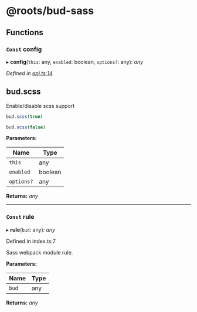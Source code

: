# @roots/bud-sass

## Functions

### `Const` config

▸ **config**(`this`: any, `enabled`: boolean, `options?`: any): *any*

*Defined in [api.ts:14](https://github.com/roots/bud-support/blob/f0e631c/packages/bud-sass/src/api.ts#L14)*

## bud.scss

Enable/disable scss support

```js
bud.scss(true)
```

```js
bud.scss(false)
```

**Parameters:**

Name | Type |
------ | ------ |
`this` | any |
`enabled` | boolean |
`options?` | any |

**Returns:** *any*

___

### `Const` rule

▸ **rule**(`bud`: any): *any*

Defined in index.ts:7

Sass webpack module rule.

**Parameters:**

Name | Type |
------ | ------ |
`bud` | any |

**Returns:** *any*
